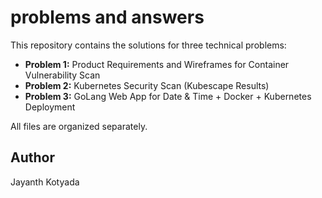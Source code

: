 # problems and answers

This repository contains the solutions for three technical problems:

- **Problem 1:** Product Requirements and Wireframes for Container Vulnerability Scan
- **Problem 2:** Kubernetes Security Scan (Kubescape Results)
- **Problem 3:** GoLang Web App for Date & Time + Docker + Kubernetes Deployment

All files are organized separately.

## Author
Jayanth Kotyada
